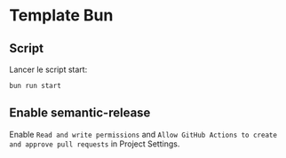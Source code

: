 # Template Bun

## Script

Lancer le script start:
```
bun run start
```

## Enable semantic-release

Enable `Read and write permissions` and `Allow GitHub Actions to create and approve pull requests` in Project Settings.